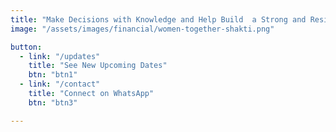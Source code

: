 ```yaml
---
title: "Make Decisions with Knowledge and Help Build  a Strong and Resilient Society" 
image: "/assets/images/financial/women-together-shakti.png"

button:
  - link: "/updates"
    title: "See New Upcoming Dates"
    btn: "btn1"
  - link: "/contact"
    title: "Connect on WhatsApp"
    btn: "btn3"

---
```

